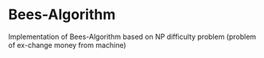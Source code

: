 # Bees-Algorithm
Implementation of Bees-Algorithm based on NP difficulty problem (problem of ex-change money from machine)
